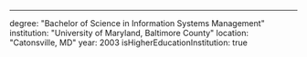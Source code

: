 ---

degree: "Bachelor of Science in Information Systems Management"
institution: "University of Maryland, Baltimore County"
location: "Catonsville, MD"
year: 2003
isHigherEducationInstitution: true
